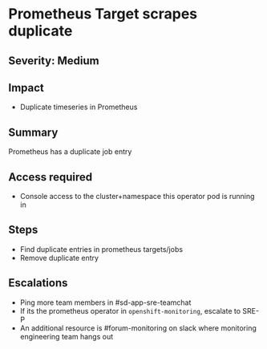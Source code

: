 # Prometheus Target scrapes duplicate

## Severity: Medium

## Impact

- Duplicate timeseries in Prometheus

## Summary

Prometheus has a duplicate job entry 

## Access required

- Console access to the cluster+namespace this operator pod is running in

## Steps

- Find duplicate entries in prometheus targets/jobs
- Remove duplicate entry

## Escalations

- Ping more team members in #sd-app-sre-teamchat
- If its the prometheus operator in `openshift-monitoring`, escalate to SRE-P
- An additional resource is #forum-monitoring on slack where monitoring engineering team hangs out
